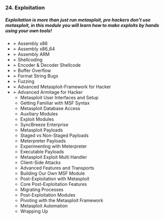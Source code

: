 ### 24. Exploitation
##### Exploitation is more than just run metasploit, pro hackers don't use metasploit, in this module you will learn how to make exploits by hands using your own tools!
  * ➢ Assembly x86
  * ➢ Assembly x86_64
  * ➢ Assembly ARM
  * ➢ Shellcoding
  * ➢ Encoder & Decoder Shellcode
  * ➢ Buffer Overflow
  * ➢ Format String Bugs
  * ➢ Fuzzing
  * ➢ Advanced Metasploit-Framework for Hacker
  * ➢ Advanced Armitage for Hacker
    * Metasploit User Interfaces and Setup
    * Getting Familiar with MSF Syntax
    * Metasploit Database Access
    * Auxiliary Modules
    * Exploit Modules
    * SyncBreeze Enterprise
    * Metasploit Payloads
    * Staged vs Non-Staged Payloads
    * Meterpreter Payloads
    * Experimenting with Meterpreter
    * Executable Payloads
    * Metasploit Exploit Multi Handler
    * Client-Side Attacks
    * Advanced Features and Transports
    * Building Our Own MSF Module
    * Post-Exploitation with Metasploit
    * Core Post-Exploitation Features
    * Migrating Processes
    * Post-Exploitation Modules
    * Pivoting with the Metasploit Framework
    * Metasploit Automation
    * Wrapping Up
